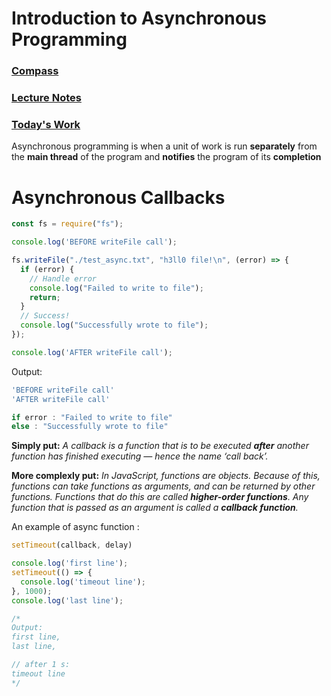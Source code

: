 # Introduction to Asynchronous Programming

### [Compass](https://web.compass.lighthouselabs.ca/days/w02d1)

### [Lecture Notes](https://web.compass.lighthouselabs.ca/days/w02d1/activities/101)

### [Today's Work](https://github.com/ShuhaoZQGG/lotide)

Asynchronous programming is when a unit of work is run **separately** from the **main thread** of the program and **notifies** the program of its **completion**

# **Asynchronous Callbacks**

```jsx
const fs = require("fs");

console.log('BEFORE writeFile call');

fs.writeFile("./test_async.txt", "h3ll0 file!\n", (error) => {
  if (error) {
    // Handle error
    console.log("Failed to write to file");
    return;
  }
  // Success!
  console.log("Successfully wrote to file");
});

console.log('AFTER writeFile call');
```

Output:

```jsx
'BEFORE writeFile call'
'AFTER writeFile call'

if error : "Failed to write to file"
else : "Successfully wrote to file"
```

**Simply put:** *A callback is a function that is to be executed **after** another function has finished executing — hence the name ‘call back’.*

**More complexly put:** *In JavaScript, functions are objects. Because of this, functions can take functions as arguments, and can be returned by other functions. Functions that do this are called **higher-order functions**. Any function that is passed as an argument is called a **callback function**.*

An example of async function :

```jsx
setTimeout(callback, delay)

console.log('first line');
setTimeout(() => {
  console.log('timeout line');
}, 1000);
console.log('last line');

/*
Output:
first line,
last line,

// after 1 s:
timeout line
*/
```